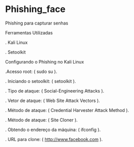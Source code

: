 # Phishing_face
Phishing para capturar senhas

  
Ferramentas Utilizadas
  
 . Kali Linux
 
 . Setoolkit


Configurando o Phishing no Kali Linux

  .Acesso root: ( sudo su ).
  
  . Iniciando o setoolkit: ( setoolkit ).
  
  . Tipo de ataque: ( Social-Engineering Attacks ).
  
  . Vetor de ataque: ( Web Site Attack Vectors ).
  
  . Método de ataque: ( Credential Harvester Attack Method ).
  
  . Método de ataque: ( Site Cloner ).
  
  . Obtendo o endereço da máquina: ( ifconfig ).
  
  . URL para clone: ( http://www.facebook.com ).
